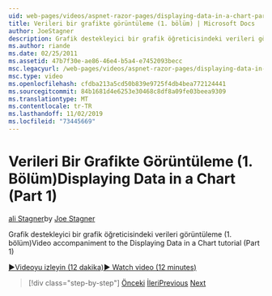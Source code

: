 ```yaml
---
uid: web-pages/videos/aspnet-razor-pages/displaying-data-in-a-chart-part-1
title: Verileri bir grafikte görüntüleme (1. bölüm) | Microsoft Docs
author: JoeStagner
description: Grafik destekleyici bir grafik öğreticisindeki verileri görüntüleme (1. bölüm)
ms.author: riande
ms.date: 02/25/2011
ms.assetid: 47b7f30e-ae86-46e4-b5a4-e7452093becc
msc.legacyurl: /web-pages/videos/aspnet-razor-pages/displaying-data-in-a-chart-part-1
msc.type: video
ms.openlocfilehash: cfdba213a5cd50b839e9725f4db4bea772124441
ms.sourcegitcommit: 84b1681d4e6253e30468c8df8a09fe03beea9309
ms.translationtype: MT
ms.contentlocale: tr-TR
ms.lasthandoff: 11/02/2019
ms.locfileid: "73445669"
---
```

# <a name="displaying-data-in-a-chart-part-1"></a><span data-ttu-id="655a0-103">Verileri Bir Grafikte Görüntüleme (1. Bölüm)</span><span class="sxs-lookup"><span data-stu-id="655a0-103">Displaying Data in a Chart (Part 1)</span></span>

<span data-ttu-id="655a0-104">[ali Stagner](https://github.com/JoeStagner)</span><span class="sxs-lookup"><span data-stu-id="655a0-104">by [Joe Stagner](https://github.com/JoeStagner)</span></span>

<span data-ttu-id="655a0-105">Grafik destekleyici bir grafik öğreticisindeki verileri görüntüleme (1. bölüm)</span><span class="sxs-lookup"><span data-stu-id="655a0-105">Video accompaniment to the Displaying Data in a Chart tutorial (Part 1)</span></span>

<span data-ttu-id="655a0-106">[&#9654;Videoyu izleyin (12 dakika)](https://channel9.msdn.com/Blogs/ASP-NET-Site-Videos/displaying-data-in-a-chart-(part-1))</span><span class="sxs-lookup"><span data-stu-id="655a0-106">[&#9654; Watch video (12 minutes)](https://channel9.msdn.com/Blogs/ASP-NET-Site-Videos/displaying-data-in-a-chart-(part-1))</span></span>

> [!div class="step-by-step"]
> <span data-ttu-id="655a0-107">[Önceki](displaying-data-in-a-grid.md)
> [İleri](displaying-data-in-a-chart-part-2.md)</span><span class="sxs-lookup"><span data-stu-id="655a0-107">[Previous](displaying-data-in-a-grid.md)
[Next](displaying-data-in-a-chart-part-2.md)</span></span>
